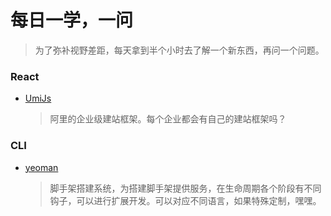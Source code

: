 # 每日一学，一问

> 为了弥补视野差距，每天拿到半个小时去了解一个新东西，再问一个问题。

### React

+ [UmiJs](https://umijs.org/zh-CN/docs)

    > 阿里的企业级建站框架。每个企业都会有自己的建站框架吗？

### CLI

+ [yeoman](https://yeoman.io/)

    > 脚手架搭建系统，为搭建脚手架提供服务，在生命周期各个阶段有不同钩子，可以进行扩展开发。可以对应不同语言，如果特殊定制，嘿嘿。


